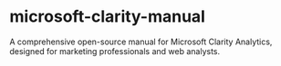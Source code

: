 # microsoft-clarity-manual
A comprehensive open-source manual for Microsoft Clarity Analytics, designed for marketing professionals and web analysts.
